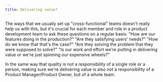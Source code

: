 ```yaml
---
title: Delivering value?
---
```


The ways that we usually set up "cross-functional" teams doesn't really help us with this, but it's crucial for each member and role in a product development team to ask these questions on a regular basis:
"How are our features doing in the production?"
"Are they satisfying users' needs?"
"How do we know that that's the case?"
"Are they solving the problem that they were supposed to solve?"
"Is our work and effort we're putting in delivering value or we're just spinning our expensive wheels?"


In the same way that quality is not a responsibility of a single role or a person, making sure we're delivering value is also not a responsibility of a Product Manager/Product Owner, but of a whole team.
